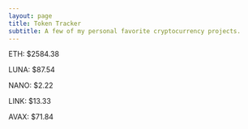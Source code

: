 ```yaml
---
layout: page
title: Token Tracker
subtitle: A few of my personal favorite cryptocurrency projects.
---
```


<!--BEGINCRYPTOINPUT-->
ETH: $2584.38

LUNA: $87.54

NANO: $2.22

LINK: $13.33

AVAX: $71.84

<!--ENDCRYPTOINPUT-->
